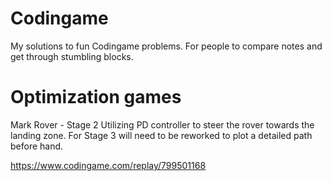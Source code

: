 # Codingame
My solutions to fun Codingame problems. For people to compare notes and get through stumbling blocks.

# Optimization games
Mark Rover - Stage 2
Utilizing PD controller to steer the rover towards the landing zone.
For Stage 3 will need to be reworked to plot a detailed path before hand.

https://www.codingame.com/replay/799501168

